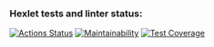 ### Hexlet tests and linter status:
[![Actions Status](https://github.com/DmitryVerchenko/java-project-99/actions/workflows/hexlet-check.yml/badge.svg)](https://github.com/DmitryVerchenko/java-project-99/actions)
[![Maintainability](https://api.codeclimate.com/v1/badges/e502c06794231034bfad/maintainability)](https://codeclimate.com/github/DmitryVerchenko/java-project-99/maintainability)
[![Test Coverage](https://api.codeclimate.com/v1/badges/e502c06794231034bfad/test_coverage)](https://codeclimate.com/github/DmitryVerchenko/java-project-99/test_coverage)